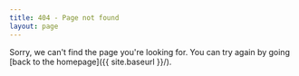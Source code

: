 ```yaml
---
title: 404 - Page not found
layout: page
---
```


Sorry, we can't find the page you're looking for. You can try again by going [back to the homepage]({{ site.baseurl }}/).

